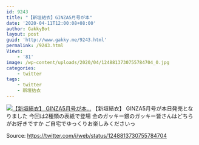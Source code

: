 ```yaml
---
id: 9243
title: "【新垣結衣】GINZA5月号が本"
date: '2020-04-11T12:00:08+08:00'
author: GakkyBot
layout: post
guid: 'http://www.gakky.me/9243.html'
permalink: /9243.html
Views:
    - '81'
image: /wp-content/uploads/2020/04/1248813730755784704_0.jpg
categories:
    - twitter
tags:
    - twitter
    - 新垣结衣
---
```


[![【新垣結衣】
GINZA5月号が本...](http://www.yui-aragaki.org/wp-content/uploads/2020/04/1248813730755784704_0.jpg)](http://www.yui-aragaki.org/wp-content/uploads/2020/04/1248813730755784704_0.jpg)
【新垣結衣】
GINZA5月号が本日発売となりました
今回は2種類の表紙で登場
金のガッキー銀のガッキー皆さんはどちらがお好きですか
ご自宅でゆっくりお楽しみくださいっ

Source: <https://twitter.com/i/web/status/1248813730755784704>
